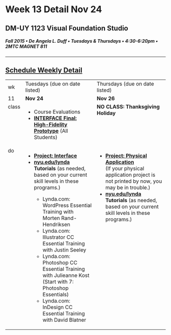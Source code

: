# Week 13 Detail Nov 24


## DM-UY 1123 Visual Foundation Studio
##### Fall 2015 • De Angela L. Duff • Tuesdays & Thursdays • 4:30-6:20pm • 2MTC MAGNET 811 
---

## [Schedule Weekly Detail](dm1123_schedule_overview.md)

<table>
<tr>
<td>wk</td>
<td>Tuesdays (due on date listed)</td>
<td>Thursdays (due on date listed)</td>
</tr>
<!-- dates -->
<tr>
  <td valign="top">11</td>
  <td valign="top"><strong>Nov 24</strong></td>
  <td valign="top"><strong>Nov 26</strong></td>
</tr>
<!-- class -->
<tr>
  <td valign="top" width="4%">class</td>
  <td valign="top" width="48%"><ul>
  <li>Course Evaluations</li>
  <li><strong><a href="dm1123vfs_projects_interface.md">INTERFACE Final: High-Fidelity Prototype</a></strong> (All Students)</li>
  </ul>
</td>
  <td valign="top" width="48%"><strong>NO CLASS: Thanksgiving Holiday</strong>
</td>
</tr>


<!-- do -->
<tr>
  <td valign="top">do</td>
  <td valign="top">
  <ul>
<li><strong><a href="dm1123vfs_projects_interface.md">Project: Interface</a></strong></li>
  <Li><strong><a href="http://nyu.edu/lynda">nyu.edu/lynda</a> Tutorials</strong> (as needed, based on your current skill levels in these programs.)</li>
  <ul>
  <li>Lynda.com: WordPress Essential Training with Morten Rand-Hendriksen</li>
  <li>Lynda.com: Illustrator CC Essential Training with Justin Seeley</li>
  <li>Lynda.com: Photoshop CC Essential Training with Julieanne Kost (Start with 7: Photoshop Essentials)</li>
  <li>Lynda.com: InDesign CC Essential Training with David Blatner</li>
  </ul></ul></td>
  <td valign="top">
  <ul>
  <li><strong><a href="dm1123vfs_projects_pa.md">Project: Physical Application</a></strong></li> (If your physical application project is not printed by now, you may be in trouble.)
  <li><strong><a href="http://nyu.edu/lynda">nyu.edu/lynda</a> Tutorials</strong> (as needed, based on your current skill levels in these programs.)</li>
  </ul></td>
</tr>
</table>

